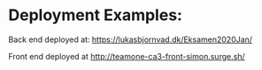 Deployment Examples:
=====================
Back end deployed at: https://lukasbjornvad.dk/Eksamen2020Jan/

Front end deployed at http://teamone-ca3-front-simon.surge.sh/
